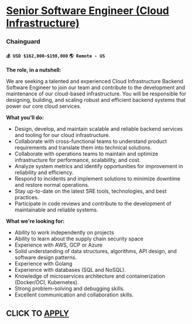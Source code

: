 # [Senior Software Engineer (Cloud Infrastructure)](https://www.remotewlb.com/apply/senior-software-engineer-cloud-infrastructure-116412)  
### Chainguard  
#### `💰 USD $162,000~$198,000` `🌎 Remote - US`  

**The role, in a nutshell:**

We are seeking a talented and experienced Cloud Infrastructure Backend Software Engineer to join our team and contribute to the development and maintenance of our cloud-based infrastructure. You will be responsible for designing, building, and scaling robust and efficient backend systems that power our core cloud services.

**What you’ll do:**

  * Design, develop, and maintain scalable and reliable backend services and tooling for our cloud infrastructure.
  * Collaborate with cross-functional teams to understand product requirements and translate them into technical solutions.
  * Collaborate with operations teams to maintain and optimize infrastructure for performance, scalability, and cost.
  * Analyze system metrics and identify opportunities for improvement in reliability and efficiency.
  * Respond to incidents and implement solutions to minimize downtime and restore normal operations.
  * Stay up-to-date on the latest SRE tools, technologies, and best practices.
  * Participate in code reviews and contribute to the development of maintainable and reliable systems.

**What we're looking for:**

  * Ability to work independently on projects
  * Ability to learn about the supply chain security space
  * Experience with AWS, GCP or Azure
  * Solid understanding of data structures, algorithms, API design, and software design patterns.
  * Experience with Golang
  * Experience with databases (SQL and NoSQL).
  * Knowledge of microservices architecture and containerization (Docker/OCI, Kubernetes).
  * Strong problem-solving and debugging skills.
  * Excellent communication and collaboration skills.

  
## CLICK TO [APPLY](https://www.remotewlb.com/apply/senior-software-engineer-cloud-infrastructure-116412)

